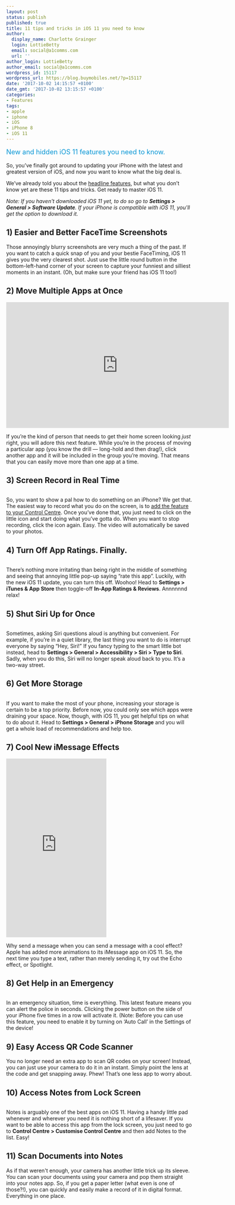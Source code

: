 ```yaml
---
layout: post
status: publish
published: true
title: 11 tips and tricks in iOS 11 you need to know
author:
  display_name: Charlotte Grainger
  login: LottieBetty
  email: social@a1comms.com
  url: ''
author_login: LottieBetty
author_email: social@a1comms.com
wordpress_id: 15117
wordpress_url: https://blog.buymobiles.net/?p=15117
date: '2017-10-02 14:15:57 +0100'
date_gmt: '2017-10-02 13:15:57 +0100'
categories:
- Features
tags:
- apple
- iphone
- iOS
- iPhone 8
- iOS 11
---
```

<p><span class="postStandFirst" style="color: #0896d5; line-height: 26px; font-size: 18px;">New and hidden iOS 11 features you need to know.</span></p>
<p>So, you&rsquo;ve finally got around to updating your iPhone with the latest and greatest version of iOS, and now you want to know what the big deal is.</p>
<p>We&rsquo;ve already told you about the <a href="https://blog.buymobiles.net/features/11-things-you-need-to-know-about-ios-11" target="_blank" rel="noopener">headline features</a>, but what you don&rsquo;t know yet are these 11 tips and tricks. Get ready to master iOS 11.</p>
<p><em>Note: If you haven't downloaded iOS 11 yet, to do so go to <strong>Settings > General > Software Update</strong>. If your iPhone is compatible with iOS 11, you'll get the option to download it.</em></p>
<h2>1) Easier and Better FaceTime Screenshots</h2>
<p>Those annoyingly blurry screenshots are very much a thing of the past. If you want to catch a quick snap of you and your bestie FaceTiming, iOS 11 gives you the very clearest shot. Just use the little round button in the bottom-left-hand corner of your screen to capture your funniest and silliest moments in an instant. (Oh, but make sure your friend has iOS 11 too!)</p>
<h2>2) Move Multiple Apps at Once</h2>
<p><iframe src="https://www.youtube.com/embed/eUc3SD7adDI" width="600" height="338" frameborder="0" allowfullscreen="allowfullscreen"></iframe></p>
<p>If you&rsquo;re the kind of person that needs to get their home screen looking <em>just </em>right, you will adore this next feature. While you&rsquo;re in the process of moving a particular app (you know the drill &mdash; long-hold and then drag!), click another app and it will be included in the group you&rsquo;re moving. That means that you can easily move more than one app at a time.</p>
<h2>3) Screen Record in Real Time</h2>
<p><img class="aligncenter size-full wp-image-15121" src="https://lh3.googleusercontent.com/RKeZ14q8pY2zFqydgIWBv2eJcM2rUud9GLc0GYPIiXLsGBzJRzC-yTZHNHuflPWoQfVLiPiVgoE9tyGGwuY_Ylj7qA=s0" alt="" /></p>
<p>So, you want to show a pal how to do something on an iPhone? We get that. The easiest way to record what you do on the screen, is to <a href="https://blog.buymobiles.net/features/how-to-customise-the-control-center-on-ios-11" target="_blank" rel="noopener">add the feature to your Control Centre</a>. Once you&rsquo;ve done that, you just need to click on the little icon and start doing what you&rsquo;ve gotta do. When you want to stop recording, click the icon again. Easy. The video will automatically be saved to your photos.</p>
<h2>4) Turn Off App Ratings. Finally.</h2>
<p><img class="aligncenter size-full wp-image-15122" src="https://lh3.googleusercontent.com/6qUmtRVOBuls8_r4siuPXPPKJ3xmr4CUymLzvNOB8N_U2V3tUr7fsM3Ceinc2LNVxP78GcyHzw3w4eq3-gzSbtR9=s0" alt="" /></p>
<p>There&rsquo;s nothing more irritating than being right in the middle of something and seeing that annoying little pop-up saying &ldquo;rate this app&rdquo;. Luckily, with the new iOS 11 update, you can turn this off. Woohoo! Head to <strong>Settings > iTunes &amp; App Store</strong> then toggle-off <strong>In-App Ratings &amp; Reviews</strong>. Annnnnnd relax!</p>
<h2>5) Shut Siri Up for Once</h2>
<p><img class="aligncenter size-full wp-image-15123" src="https://lh3.googleusercontent.com/ysE0VVkOd0Mqk6k3DHNMeXiXHm88QtA2wDhK_oE1FQY6oCBISn1xftOaH2BS2TMlx9EIw3PHURi7S_KiOQs69DU=s0" alt="" /></p>
<p>Sometimes, asking Siri questions aloud is anything but convenient. For example, if you&rsquo;re in a quiet library, the last thing you want to do is interrupt everyone by saying &ldquo;Hey, Siri!&rdquo; If you fancy typing to the smart little bot instead, head to <strong>Settings > General > Accessibility > Siri > Type to Siri</strong>. Sadly, when you do this, Siri will no longer speak aloud back to you. It&rsquo;s a two-way street.</p>
<h2>6) Get More Storage</h2>
<p><img class="aligncenter size-full wp-image-15124" src="https://lh3.googleusercontent.com/COZNoqaK3lLA5b4txU38NObQMI2NmYlVvjov_52aKnebfttb5uTKkrMP8bhzaM7bkZ6Ixc2NYQEHmliF2wMILfUn=s0" alt="" /></p>
<p>If you want to make the most of your phone, increasing your storage is certain to be a top priority. Before now, you could only see which apps were draining your space. Now, though, with iOS 11, you get helpful tips on what to do about it. Head to <strong>Settings > General > iPhone Storage</strong> and you will get a whole load of recommendations and help too.</p>
<h2>7) Cool New iMessage Effects</h2>
<p><iframe class="giphy-embed" src="https://giphy.com/embed/xT9Igq1vK23J5VImhW" width="270" height="480" frameborder="0" allowfullscreen="allowfullscreen"></iframe></p>
<p>Why send a message when you can send a message with a cool effect? Apple has added more animations to its iMessage app on iOS 11. So, the next time you type a text, rather than merely sending it, try out the Echo effect, or Spotlight.</p>
<h2>8) Get Help in an Emergency</h2>
<p><img class="aligncenter size-full wp-image-15125" src="https://lh3.googleusercontent.com/K7S06Ij1h9xBnPQCrR-gKnCtfMpaaX3fsWeOuXwbTDdq0pF83DP5i31WfxMdfoQ93yBHCHhU-J0mOJbGFxvpoddU=s0" alt="" /></p>
<p>In an emergency situation, time is everything. This latest feature means you can alert the police in seconds. Clicking the power button on the side of your iPhone five times in a row will activate it. (Note: Before you can use this feature, you need to enable it by turning on &lsquo;Auto Call&rsquo; in the Settings of the device!</p>
<h2>9) Easy Access QR Code Scanner</h2>
<p>You no longer need an extra app to scan QR codes on your screen! Instead, you can just use your camera to do it in an instant. Simply point the lens at the code and get snapping away. Phew! That&rsquo;s one less app to worry about.</p>
<h2>10) Access Notes from Lock Screen</h2>
<p><img class="aligncenter size-full wp-image-15126" src="https://lh3.googleusercontent.com/6pn9KgmbMUgV1P_DAfruIfd_ULkLdmCMWP25bZPUhINtTXPAHN_uIQvmkiYiCwHfMaUxbOU-Bm9zGMcJFoqxOvGw=s0" alt="" /></p>
<p>Notes is arguably one of the best apps on iOS 11. Having a handy little pad whenever and wherever you need it is nothing short of a lifesaver. If you want to be able to access this app from the lock screen, you just need to go to <strong>Control Centre > Customise Control Centre</strong> and then add Notes to the list. Easy!</p>
<h2>11) Scan Documents into Notes</h2>
<p>As if that weren't enough, your camera has another little trick up its sleeve. You can scan your documents using your camera and pop them straight into your notes app. So, if you get a paper letter (what even is one of those?!), you can quickly and easily make a record of it in digital format. Everything in one place.</p>
